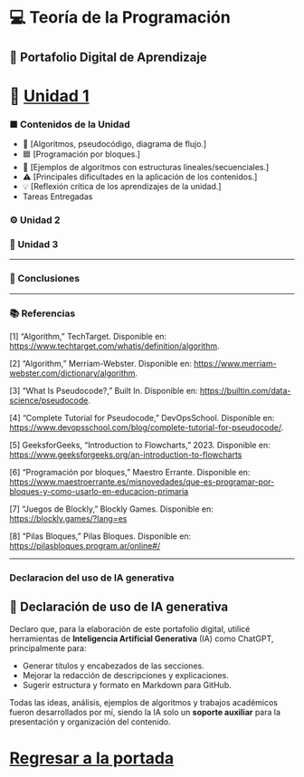 # 💻 Teoría de la Programación

## 📁 Portafolio Digital de Aprendizaje

# 🧩 [Unidad 1](Unidad%201.md)
### ■ Contenidos de la Unidad
- 📝 [Algoritmos, pseudocódigo, diagrama de flujo.]
- 🟦 [Programación por bloques.]
- 🔹 [Ejemplos de algoritmos con estructuras lineales/secuenciales.]
- ⚠️ [Principales dificultades en la aplicación de los contenidos.]
- 💡 [Reflexión crítica de los aprendizajes de la unidad.]
- Tareas Entregadas


### ⚙️ Unidad 2

### 🧠 Unidad 3

---

### 🏁 Conclusiones

---

### 📚 Referencias
[1] “Algorithm,” TechTarget. Disponible en: https://www.techtarget.com/whatis/definition/algorithm. 

[2] “Algorithm,” Merriam-Webster. Disponible en: https://www.merriam-webster.com/dictionary/algorithm. 

[3] “What Is Pseudocode?,” Built In. Disponible en: https://builtin.com/data-science/pseudocode. 

[4] “Complete Tutorial for Pseudocode,” DevOpsSchool. Disponible en: https://www.devopsschool.com/blog/complete-tutorial-for-pseudocode/. 

[5] GeeksforGeeks, “Introduction to Flowcharts,” 2023. Disponible en: https://www.geeksforgeeks.org/an-introduction-to-flowcharts

[6] “Programación por bloques,” Maestro Errante. Disponible en: https://www.maestroerrante.es/misnovedades/que-es-programar-por-bloques-y-como-usarlo-en-educacion-primaria

[7] “Juegos de Blockly,” Blockly Games. Disponible en: https://blockly.games/?lang=es

[8] “Pilas Bloques,” Pilas Bloques. Disponible en: https://pilasbloques.program.ar/online#/

---

### Declaracion del uso de IA generativa
## 🤖 Declaración de uso de IA generativa

Declaro que, para la elaboración de este portafolio digital, utilicé herramientas de **Inteligencia Artificial Generativa** (IA) como ChatGPT, principalmente para:

- Generar títulos y encabezados de las secciones.
- Mejorar la redacción de descripciones y explicaciones.
- Sugerir estructura y formato en Markdown para GitHub.

Todas las ideas, análisis, ejemplos de algoritmos y trabajos académicos fueron desarrollados por mí, siendo la IA solo un **soporte auxiliar** para la presentación y organización del contenido.

# [Regresar a la portada](Caratula.md)
